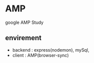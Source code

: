 # AMP
google AMP Study
## envirement
- backend : express(nodemon), mySql, 
- client : AMP(browser-sync)

